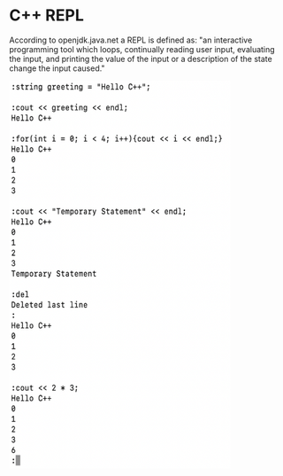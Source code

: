# C++ REPL
According to openjdk.java.net a REPL is defined as: "an interactive programming tool which loops, continually reading user input, evaluating the input, and printing the value of the input or a description of the state change the input caused."

<img src="Screenshot/Screenshot.png" alt="drawing" width="400" height="700"/>
